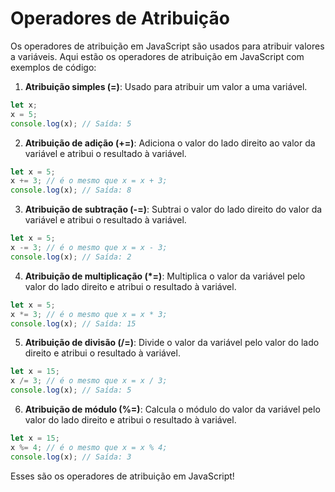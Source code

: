 # Operadores de Atribuição

Os operadores de atribuição em JavaScript são usados para atribuir valores a variáveis. Aqui estão os operadores de atribuição em JavaScript com exemplos de código:

1. **Atribuição simples (=)**: Usado para atribuir um valor a uma variável.

```javascript
let x;
x = 5;
console.log(x); // Saída: 5
```

2. **Atribuição de adição (+=)**: Adiciona o valor do lado direito ao valor da variável e atribui o resultado à variável.

```javascript
let x = 5;
x += 3; // é o mesmo que x = x + 3;
console.log(x); // Saída: 8
```

3. **Atribuição de subtração (-=)**: Subtrai o valor do lado direito do valor da variável e atribui o resultado à variável.

```javascript
let x = 5;
x -= 3; // é o mesmo que x = x - 3;
console.log(x); // Saída: 2
```

4. **Atribuição de multiplicação (*=)**: Multiplica o valor da variável pelo valor do lado direito e atribui o resultado à variável.

```javascript
let x = 5;
x *= 3; // é o mesmo que x = x * 3;
console.log(x); // Saída: 15
```

5. **Atribuição de divisão (/=)**: Divide o valor da variável pelo valor do lado direito e atribui o resultado à variável.

```javascript
let x = 15;
x /= 3; // é o mesmo que x = x / 3;
console.log(x); // Saída: 5
```

6. **Atribuição de módulo (%=)**: Calcula o módulo do valor da variável pelo valor do lado direito e atribui o resultado à variável.

```javascript
let x = 15;
x %= 4; // é o mesmo que x = x % 4;
console.log(x); // Saída: 3
```

Esses são os operadores de atribuição em JavaScript!